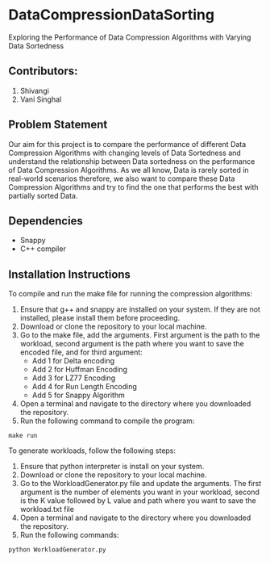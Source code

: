 # DataCompressionDataSorting
Exploring the Performance of Data Compression Algorithms with Varying Data Sortedness 

## Contributors:
1. Shivangi
2. Vani Singhal

## Problem Statement
Our aim for this project is to compare the performance of different Data Compression Algorithms with changing levels of Data Sortedness and understand the relationship between Data sortedness on the performance of Data Compression Algorithms. As we all know, Data is rarely sorted in real-world scenarios therefore, we also want to compare these Data Compression Algorithms and try to find the one that performs the best with partially sorted Data.

## Dependencies
* Snappy
* C++ compiler

## Installation Instructions
To compile and run the make file for running the compression algorithms:
1. Ensure that g++ and snappy are installed on your system. If they are not installed, please install them before proceeding.
2. Download or clone the repository to your local machine.
3. Go to the make file, add the arguments. First argument is the path to the workload, second argument is the path where you want to save the encoded file, and for third argument:
    * Add 1 for Delta encoding
    * Add 2 for Huffman Encoding
    * Add 3 for LZ77 Encoding
    * Add 4 for Run Length Encoding
    * Add 5 for Snappy Algorithm
4. Open a terminal and navigate to the directory where you downloaded the repository.
5. Run the following command to compile the program:
```
make run
```

To generate workloads, follow the following steps:
1. Ensure that python interpreter is install on your system.
2. Download or clone the repository to your local machine.
3. Go to the WorkloadGenerator.py file and update the arguments. The first argument is the number of elements you want in your workload, second is the K value followed by L value and path where you want to save the workload.txt file
4. Open a terminal and navigate to the directory where you downloaded the repository.
5. Run the following commands:
```
python WorkloadGenerator.py
```